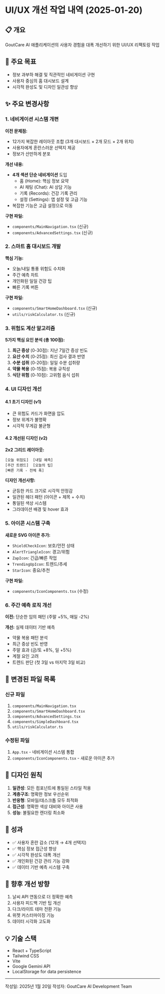 # UI/UX 개선 작업 내역 (2025-01-20)

## 📋 개요
GoutCare AI 애플리케이션의 사용자 경험을 대폭 개선하기 위한 UI/UX 리팩토링 작업

## 🎯 주요 목표
- 정보 과부하 해결 및 직관적인 네비게이션 구현
- 사용자 중심의 홈 대시보드 설계
- 시각적 완성도 및 디자인 일관성 향상

## ✨ 주요 변경사항

### 1. 네비게이션 시스템 개편
**이전 문제점:**
- 12가지 복잡한 레이아웃 조합 (3개 대시보드 × 2개 모드 × 2개 위치)
- 사용자에게 혼란스러운 선택지 제공
- 정보가 산만하게 분포

**개선 내용:**
- **4개 섹션 단순 네비게이션** 도입
  - 홈 (Home): 핵심 정보 요약
  - AI 채팅 (Chat): AI 상담 기능
  - 기록 (Records): 건강 기록 관리
  - 설정 (Settings): 앱 설정 및 고급 기능
- 복잡한 기능은 고급 설정으로 이동

**구현 파일:**
- `components/MainNavigation.tsx` (신규)
- `components/AdvancedSettings.tsx` (신규)

### 2. 스마트 홈 대시보드 개발
**핵심 기능:**
- 오늘/내일 통풍 위험도 수치화
- 주간 예측 차트
- 개인화된 일일 건강 팁
- 빠른 기록 버튼

**구현 파일:**
- `components/SmartHomeDashboard.tsx` (신규)
- `utils/riskCalculator.ts` (신규)

### 3. 위험도 계산 알고리즘
**5가지 핵심 요인 분석 (총 100점):**
1. **최근 증상** (0-30점): 지난 7일간 증상 빈도
2. **요산 수치** (0-25점): 최신 검사 결과 반영
3. **수분 섭취** (0-20점): 일일 수분 섭취량
4. **약물 복용** (0-15점): 복용 규칙성
5. **식단 위험** (0-10점): 고위험 음식 섭취

### 4. UI 디자인 개선

#### 4.1 초기 디자인 (v1)
- 큰 위험도 카드가 화면을 압도
- 정보 위계가 불명확
- 시각적 무게감 불균형

#### 4.2 개선된 디자인 (v2)
**2x2 그리드 레이아웃:**
```
[오늘 위험도]  [내일 예측]
[주간 트렌드]  [오늘의 팁]
[빠른 기록 - 전체 폭]
```

**디자인 개선사항:**
- 균등한 카드 크기로 시각적 안정감
- 일관된 헤더 패턴 (아이콘 + 제목 + 수치)
- 통일된 색상 시스템
- 그라데이션 배경 및 hover 효과

### 5. 아이콘 시스템 구축
**새로운 SVG 아이콘 추가:**
- `ShieldCheckIcon`: 보호/안전 상태
- `AlertTriangleIcon`: 경고/위험
- `ZapIcon`: 긴급/빠른 작업
- `TrendingUpIcon`: 트렌드/추세
- `StarIcon`: 중요/추천

**구현 파일:**
- `components/IconComponents.tsx` (수정)

### 6. 주간 예측 로직 개선
**이전:** 단순한 임의 패턴 (주말 +5%, 매일 -2%)

**개선:** 실제 데이터 기반 예측
- 약물 복용 패턴 분석
- 최근 증상 빈도 반영
- 주말 효과 (금/토 +8%, 일 +5%)
- 계절 요인 고려
- 트렌드 판단 (첫 3일 vs 마지막 3일 비교)

## 📁 변경된 파일 목록

### 신규 파일
1. `components/MainNavigation.tsx`
2. `components/SmartHomeDashboard.tsx`
3. `components/AdvancedSettings.tsx`
4. `components/SimpleDashboard.tsx`
5. `utils/riskCalculator.ts`

### 수정된 파일
1. `App.tsx` - 네비게이션 시스템 통합
2. `components/IconComponents.tsx` - 새로운 아이콘 추가

## 🎨 디자인 원칙
1. **일관성**: 모든 컴포넌트에 통일된 스타일 적용
2. **계층구조**: 명확한 정보 우선순위
3. **반응형**: 모바일/데스크톱 모두 최적화
4. **접근성**: 명확한 색상 대비와 아이콘 사용
5. **성능**: 불필요한 렌더링 최소화

## 🚀 성과
- ✅ 사용자 혼란 감소 (12개 → 4개 선택지)
- ✅ 핵심 정보 접근성 향상
- ✅ 시각적 완성도 대폭 개선
- ✅ 개인화된 건강 관리 기능 강화
- ✅ 데이터 기반 예측 시스템 구축

## 🔄 향후 개선 방향
1. 날씨 API 연동으로 더 정확한 예측
2. 사용자 피드백 기반 팁 개선
3. 다크/라이트 테마 전환 기능
4. 위젯 커스터마이징 기능
5. 데이터 시각화 고도화

## 💡 기술 스택
- React + TypeScript
- Tailwind CSS
- Vite
- Google Gemini API
- LocalStorage for data persistence

---

작성일: 2025년 1월 20일
작성자: GoutCare AI Development Team